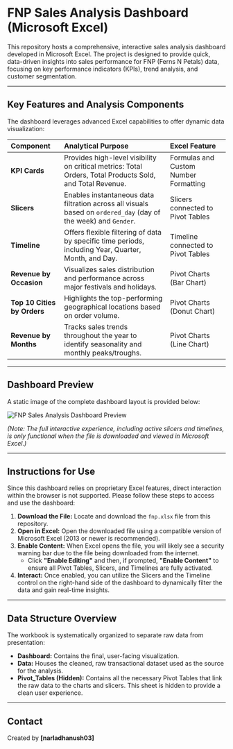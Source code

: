 # FNP Sales Analysis Dashboard (Microsoft Excel)

This repository hosts a comprehensive, interactive sales analysis dashboard developed in Microsoft Excel. The project is designed to provide quick, data-driven insights into sales performance for FNP (Ferns N Petals) data, focusing on key performance indicators (KPIs), trend analysis, and customer segmentation.

---

## Key Features and Analysis Components

The dashboard leverages advanced Excel capabilities to offer dynamic data visualization:

| Component | Analytical Purpose | Excel Feature |
| :--- | :--- | :--- |
| **KPI Cards** | Provides high-level visibility on critical metrics: Total Orders, Total Products Sold, and Total Revenue. | Formulas and Custom Number Formatting |
| **Slicers** | Enables instantaneous data filtration across all visuals based on `ordered_day` (day of the week) and `Gender`. | Slicers connected to Pivot Tables |
| **Timeline** | Offers flexible filtering of data by specific time periods, including Year, Quarter, Month, and Day. | Timeline connected to Pivot Tables |
| **Revenue by Occasion** | Visualizes sales distribution and performance across major festivals and holidays. | Pivot Charts (Bar Chart) |
| **Top 10 Cities by Orders** | Highlights the top-performing geographical locations based on order volume. | Pivot Charts (Donut Chart) |
| **Revenue by Months** | Tracks sales trends throughout the year to identify seasonality and monthly peaks/troughs. | Pivot Charts (Line Chart) |

---

## Dashboard Preview

A static image of the complete dashboard layout is provided below:

![FNP Sales Analysis Dashboard Preview](https://github.com/narladhanush03/fnp-sales-analysis-excel-dashboard-/blob/f3242f8fcce6ef81ef2112afd5ae9a5544feaf72/Screenshot%202025-10-20%20133553.png)

*(Note: The full interactive experience, including active slicers and timelines, is only functional when the file is downloaded and viewed in Microsoft Excel.)*

---

## Instructions for Use

Since this dashboard relies on proprietary Excel features, direct interaction within the browser is not supported. Please follow these steps to access and use the dashboard:

1.  **Download the File:** Locate and download the `fnp.xlsx` file from this repository.
2.  **Open in Excel:** Open the downloaded file using a compatible version of Microsoft Excel (2013 or newer is recommended).
3.  **Enable Content:** When Excel opens the file, you will likely see a security warning bar due to the file being downloaded from the internet.
    * Click **"Enable Editing"** and then, if prompted, **"Enable Content"** to ensure all Pivot Tables, Slicers, and Timelines are fully activated.
4.  **Interact:** Once enabled, you can utilize the Slicers and the Timeline control on the right-hand side of the dashboard to dynamically filter the data and gain real-time insights.

---

## Data Structure Overview

The workbook is systematically organized to separate raw data from presentation:

* **Dashboard:** Contains the final, user-facing visualization.
* **Data:** Houses the cleaned, raw transactional dataset used as the source for the analysis.
* **Pivot\_Tables (Hidden):** Contains all the necessary Pivot Tables that link the raw data to the charts and slicers. This sheet is hidden to provide a clean user experience.

---

## Contact

Created by **[narladhanush03]**

